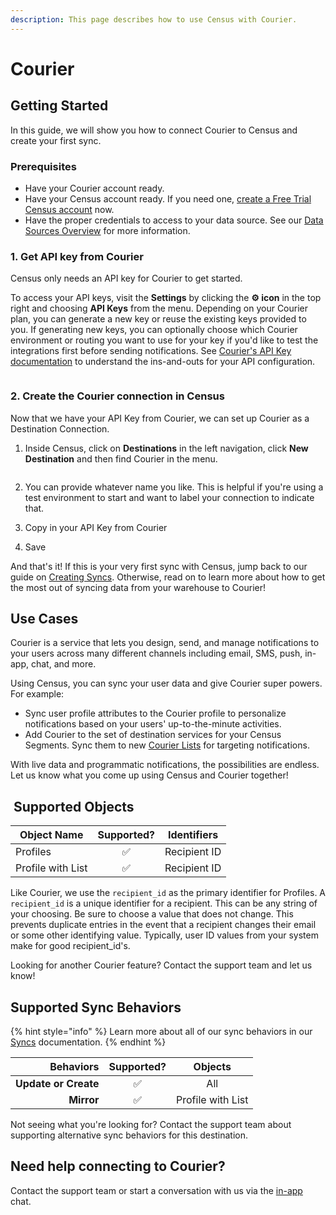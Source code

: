 ```yaml
---
description: This page describes how to use Census with Courier.
---
```


# Courier

## Getting Started

‌In this guide, we will show you how to connect Courier to Census and create your first sync.

### Prerequisites

* Have your Courier account ready.
* Have your Census account ready. If you need one, [create a Free Trial Census account](https://app.getcensus.com/) now.
* Have the proper credentials to access to your data source. See our [Data Sources Overview](../sources/overview.md) for more information.

### **1. Get API key from Courier**

Census only needs an API key for Courier to get started.

To access your API keys, visit the **Settings** by clicking the **⚙ icon** in the top right and choosing **API Keys** from the menu. Depending on your Courier plan, you can generate a new key or reuse the existing keys provided to you. If generating new keys, you can optionally choose which Courier environment or routing you want to use for your key if you'd like to test the integrations first before sending notifications. See [Courier's API Key documentation](https://help.courier.com/en/articles/4677510-using-environments-api-keys-and-migrating-assets#api-keys-and-environments) to understand the ins-and-outs for your API configuration.

<figure><img src="../.gitbook/assets/screely-1663203538444.png" alt=""><figcaption></figcaption></figure>

### 2. **Create the Courier connection in Census**

Now that we have your API Key from Courier, we can set up Courier as a Destination Connection.

1.  Inside Census, click on **Destinations** in the left navigation, click **New Destination** and then find Courier in the menu.

    <figure><img src="../.gitbook/assets/screely-1663203741963.png" alt=""><figcaption></figcaption></figure>
2. You can provide whatever name you like. This is helpful if you're using a test environment to start and want to label your connection to indicate that.
3. Copy in your API Key from Courier
4. Save

And that's it! If this is your very first sync with Census, jump back to our guide on [Creating Syncs](../syncs/core-concept/#creating-syncs). Otherwise, read on to learn more about how to get the most out of syncing data from your warehouse to Courier!

## Use Cases

Courier is a service that lets you design, send, and manage notifications to your users across many different channels including email, SMS, push, in-app, chat, and more.

Using Census, you can sync your user data and give Courier super powers. For example:

* Sync user profile attributes to the Courier profile to personalize notifications based on your users' up-to-the-minute activities.
* Add Courier to the set of destination services for your Census Segments. Sync them to new [Courier Lists](https://www.courier.com/blog/introducing-the-lists-api/) for targeting notifications.

With live data and programmatic notifications, the possibilities are endless. Let us know what you come up using Census and Courier together!

## ️ Supported Objects

| Object Name       | Supported? | Identifiers  |
| ----------------- | :--------: | ------------ |
| Profiles          |      ✅     | Recipient ID |
| Profile with List |      ✅     | Recipient ID |

Like Courier, we use the `recipient_id` as the primary identifier for Profiles. A `recipient_id` is a unique identifier for a recipient. This can be any string of your choosing. Be sure to choose a value that does not change. This prevents duplicate entries in the event that a recipient changes their email or some other identifying value. Typically, user ID values from your system make for good recipient\_id's.

Looking for another Courier feature? Contact the support team and let us know!

## Supported Sync Behaviors

{% hint style="info" %}
Learn more about all of our sync behaviors in our [Syncs](../syncs/overview.md) documentation.
{% endhint %}

|        **Behaviors** | **Supported?** |    **Objects**    |
| -------------------: | :------------: | :---------------: |
| **Update or Create** |        ✅       |        All        |
|           **Mirror** |        ✅       | Profile with List |

‌Not seeing what you're looking for? Contact the support team about supporting alternative sync behaviors for this destination.

## Need help connecting to Courier?

Contact the support team or start a conversation with us via the [in-app](https://app.getcensus.com) chat.
